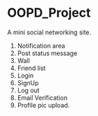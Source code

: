 # OOPD_Project

A mini social networking site.
1. Notification area
2. Post status message
3. Wall
4. Friend list
5. Login
6. SignUp
7. Log out
8. Email Verification
9. Profile pic upload.
